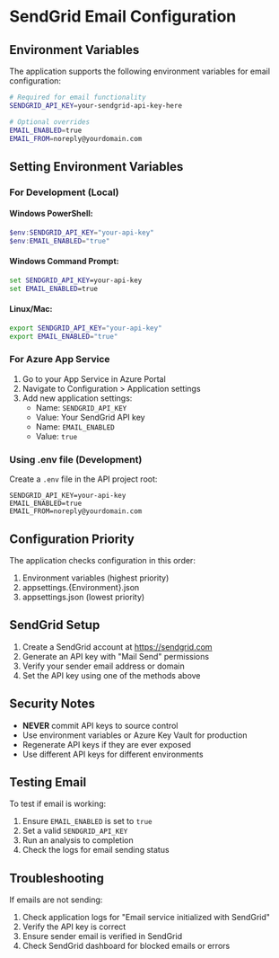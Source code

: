 # SendGrid Email Configuration

## Environment Variables

The application supports the following environment variables for email configuration:

```bash
# Required for email functionality
SENDGRID_API_KEY=your-sendgrid-api-key-here

# Optional overrides
EMAIL_ENABLED=true
EMAIL_FROM=noreply@yourdomain.com
```

## Setting Environment Variables

### For Development (Local)

#### Windows PowerShell:
```powershell
$env:SENDGRID_API_KEY="your-api-key"
$env:EMAIL_ENABLED="true"
```

#### Windows Command Prompt:
```cmd
set SENDGRID_API_KEY=your-api-key
set EMAIL_ENABLED=true
```

#### Linux/Mac:
```bash
export SENDGRID_API_KEY="your-api-key"  
export EMAIL_ENABLED="true"
```

### For Azure App Service

1. Go to your App Service in Azure Portal
2. Navigate to Configuration > Application settings
3. Add new application settings:
   - Name: `SENDGRID_API_KEY`
   - Value: Your SendGrid API key
   - Name: `EMAIL_ENABLED`
   - Value: `true`

### Using .env file (Development)

Create a `.env` file in the API project root:
```
SENDGRID_API_KEY=your-api-key
EMAIL_ENABLED=true
EMAIL_FROM=noreply@yourdomain.com
```

## Configuration Priority

The application checks configuration in this order:
1. Environment variables (highest priority)
2. appsettings.{Environment}.json
3. appsettings.json (lowest priority)

## SendGrid Setup

1. Create a SendGrid account at https://sendgrid.com
2. Generate an API key with "Mail Send" permissions
3. Verify your sender email address or domain
4. Set the API key using one of the methods above

## Security Notes

- **NEVER** commit API keys to source control
- Use environment variables or Azure Key Vault for production
- Regenerate API keys if they are ever exposed
- Use different API keys for different environments

## Testing Email

To test if email is working:
1. Ensure `EMAIL_ENABLED` is set to `true`
2. Set a valid `SENDGRID_API_KEY`
3. Run an analysis to completion
4. Check the logs for email sending status

## Troubleshooting

If emails are not sending:
1. Check application logs for "Email service initialized with SendGrid"
2. Verify the API key is correct
3. Ensure sender email is verified in SendGrid
4. Check SendGrid dashboard for blocked emails or errors